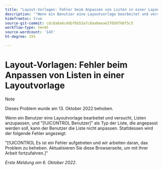 ```yaml
---
title: "Layout-Vorlagen: Fehler beim Anpassen von Listen in einer Layoutvorlage"
description: '"Wenn ein Benutzer eine Layoutvorlage bearbeitet und versucht, Listen anzupassen, und "Benutzer"als Listentyp auswählt, der angepasst werden soll, kann der Benutzer die Liste nicht anpassen. Stattdessen sehen sie den Fehler Ein Fehler ist aufgetreten und wir arbeiten daran, das Problem zu beheben. Um mit Ihrer Arbeit fortzufahren, versuchen Sie, diese Browser-Seite zu aktualisieren."'
hidefromtoc: true
source-git-commit: cdc8a8a6c4dbf6b53a7c8aa0aeae37058f60f5c5
workflow-type: tm+mt
source-wordcount: '143'
ht-degree: 15%

---
```



# Layout-Vorlagen: Fehler beim Anpassen von Listen in einer Layoutvorlage

>[!NOTE]
>
>Dieses Problem wurde am 13. Oktober 2022 behoben.

Wenn ein Benutzer eine Layoutvorlage bearbeitet und versucht, Listen anzupassen, und &quot;[!UICONTROL Benutzer]&quot; als Typ der Liste, die angepasst werden soll, kann der Benutzer die Liste nicht anpassen. Stattdessen wird der folgende Fehler angezeigt:

&quot;[!UICONTROL Es ist ein Fehler aufgetreten und wir arbeiten daran, das Problem zu beheben. Aktualisieren Sie diese Browserseite, um mit Ihrer Arbeit fortzufahren.]&quot;

_Erste Meldung am 6. Oktober 2022._

